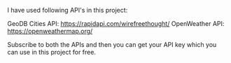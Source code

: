 I have used following API's in this project:

GeoDB Cities API: https://rapidapi.com/wirefreethought/
OpenWeather API: https://openweathermap.org/

Subscribe to both the APIs and then you can get your API key which you can use in this project for free.
